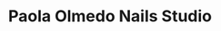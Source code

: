 ---
title: "Paola Olmedo Nails Studio"
url: /san-martin-de-los-andes/paola-olmedo-nails-studio/
shop: Kosmetik
---